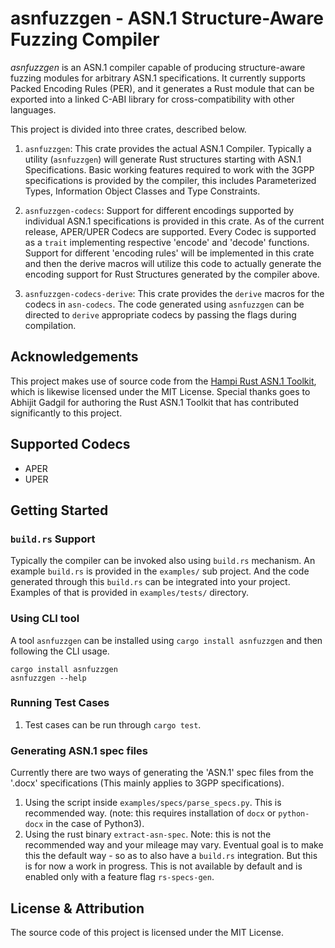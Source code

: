# asnfuzzgen - ASN.1 Structure-Aware Fuzzing Compiler

_asnfuzzgen_ is an ASN.1 compiler capable of producing structure-aware fuzzing modules for arbitrary ASN.1 specifications.
It currently supports Packed Encoding Rules (PER), and it generates a Rust module that can be exported into a linked C-ABI library for cross-compatibility with other languages.

This project is divided into three crates, described below.

1. `asnfuzzgen`: This crate provides the actual ASN.1 Compiler. Typically a utility (`asnfuzzgen`) will generate Rust structures starting with ASN.1 Specifications. Basic working features required to work with the 3GPP specifications is provided by the compiler, this includes Parameterized Types, Information Object Classes and Type Constraints.

2. `asnfuzzgen-codecs`: Support for different encodings supported by individual ASN.1 specifications is provided in this crate. As of the current release, APER/UPER Codecs are supported. Every Codec is supported as a `trait` implementing respective 'encode' and 'decode' functions. Support for different 'encoding rules' will be implemented in this crate and then the derive macros will utilize this code to actually generate the encoding support for Rust Structures generated by the compiler above.

3. `asnfuzzgen-codecs-derive`: This crate provides the `derive` macros for the codecs in `asn-codecs`. The code generated using `asnfuzzgen` can be directed to `derive` appropriate codecs by passing the flags during compilation.

## Acknowledgements

This project makes use of source code from the [Hampi Rust ASN.1 Toolkit](https://github.com/gabhijit/hampi), which is likewise licensed under the MIT License. Special thanks goes to Abhijit Gadgil for authoring the Rust ASN.1 Toolkit that has contributed significantly to this project.

## Supported Codecs

- APER
- UPER

## Getting Started

### `build.rs` Support

Typically the compiler can be invoked also using `build.rs` mechanism. An example `build.rs` is provided in the `examples/` sub project. And the code generated through this `build.rs` can be integrated into your project. Examples of that is provided in `examples/tests/` directory.

### Using CLI tool

A tool `asnfuzzgen` can be installed using `cargo install asnfuzzgen` and then following the CLI usage.
```shell
cargo install asnfuzzgen
asnfuzzgen --help
```

### Running Test Cases

1. Test cases can be run through `cargo test`.

### Generating ASN.1 spec files

Currently there are two ways of generating the 'ASN.1' spec files from the '.docx' specifications (This mainly applies to 3GPP specifications).

1. Using the script inside `examples/specs/parse_specs.py`. This is recommended way. (note: this requires installation of `docx` or `python-docx` in the case of Python3).
2. Using the rust binary `extract-asn-spec`. Note: this is not the recommended way and your mileage may vary. Eventual goal is to make this the default way - so as to also have a `build.rs` integration. But this is for now a work in progress. This is not available by default and is enabled only with a feature flag `rs-specs-gen`.

## License & Attribution

The source code of this project is licensed under the MIT License.
